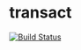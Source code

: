# transact

[![Build Status](https://travis-ci.org/wachunga/transact.svg?branch=master)](https://travis-ci.org/wachunga/transact)
